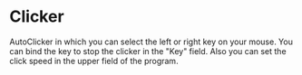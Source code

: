 # Clicker
AutoClicker in which you can select the left or right key on your mouse.
You can bind the key to stop the clicker in the "Key" field.
Also you can set the click speed in the upper field of the program.
